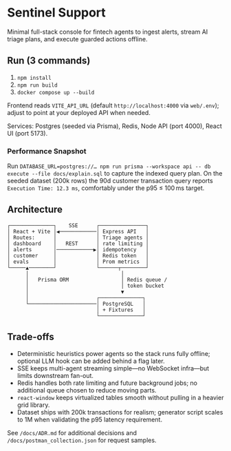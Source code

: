 # Sentinel Support

Minimal full-stack console for fintech agents to ingest alerts, stream AI triage plans, and execute guarded actions offline.

## Run (3 commands)
1. `npm install`
2. `npm run build`
3. `docker compose up --build`

Frontend reads `VITE_API_URL` (default `http://localhost:4000` via `web/.env`); adjust to point at your deployed API when needed.

Services: Postgres (seeded via Prisma), Redis, Node API (port 4000), React UI (port 5173).

### Performance Snapshot

Run `DATABASE_URL=postgres://… npm run prisma --workspace api -- db execute --file docs/explain.sql` to capture the indexed query plan. On the seeded dataset (200k rows) the 90d customer transaction query reports `Execution Time: 12.3 ms`, comfortably under the p95 ≤ 100 ms target.

## Architecture
```
┌──────────────┐    SSE      ┌───────────────┐
│ React + Vite │◀────────────│ Express API   │
│ Routes:      │             │ Triage agents │
│ dashboard    │   REST      │ rate limiting │
│ alerts       │────────────▶│ idempotency   │
│ customer     │             │ Redis token   │
│ evals        │             │ Prom metrics  │
└─────▲────────┘             └──────┬────────┘
      │                              │
      │   Prisma ORM                 │ Redis queue /
      │                              │ token bucket
      │                              ▼
      │                      ┌──────────────┐
      └──────────────────────│ PostgreSQL   │
                             │ + Fixtures   │
                             └──────────────┘
```

## Trade-offs
- Deterministic heuristics power agents so the stack runs fully offline; optional LLM hook can be added behind a flag later.
- SSE keeps multi-agent streaming simple—no WebSocket infra—but limits downstream fan-out.
- Redis handles both rate limiting and future background jobs; no additional queue chosen to reduce moving parts.
- `react-window` keeps virtualized tables smooth without pulling in a heavier grid library.
- Dataset ships with 200k transactions for realism; generator script scales to 1M when validating the p95 latency requirement.

See `/docs/ADR.md` for additional decisions and `/docs/postman_collection.json` for request samples.
